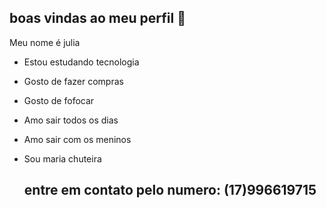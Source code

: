 ## boas vindas ao meu perfil 🖤

Meu nome é julia

- Estou estudando tecnologia
- Gosto de fazer compras
- Gosto de fofocar
- Amo sair todos os dias
- Amo sair com os meninos
- Sou maria chuteira

  ## entre em contato pelo numero: (17)996619715
  


